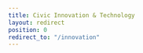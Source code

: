 ```yaml
---
title: Civic Innovation & Technology
layout: redirect
position: 0
redirect_to: "/innovation"
---
```

